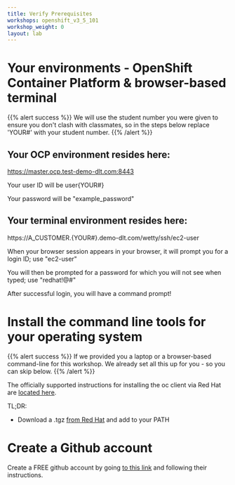 ```yaml
---
title: Verify Prerequisites
workshops: openshift_v3_5_101
workshop_weight: 0
layout: lab
---
```


# Your environments - OpenShift Container Platform & browser-based terminal

{{% alert success %}}
We will use the student number you were given to ensure you don't clash with classmates, so in the steps below replace 'YOUR#' with your student number.
{{% /alert %}}

## Your OCP environment resides here:

https://master.ocp.test-demo-dlt.com:8443

Your user ID will be user{YOUR#} 

Your password will be "example_password"

## Your terminal environment resides here:

https://A_CUSTOMER.{YOUR#}.demo-dlt.com/wetty/ssh/ec2-user

When your browser session appears in your browser, it will prompt you for a login ID; use "ec2-user"

You will then be prompted for a password for which you will not see when typed; use "redhat!@#"

After successful login, you will have a command prompt!

# Install the command line tools for your operating system

{{% alert success %}}
If we provided you a laptop or a browser-based command-line for this workshop.  We already set all this up for you - so you can skip below.
{{% /alert %}}

The officially supported instructions for installing the oc client via Red Hat are [located here][1].  

TL;DR:

* Download a .tgz [from Red Hat][5] and add to your PATH


# Create a Github account
Create a FREE github account by going [to this link][6] and following their instructions.


[1]: https://docs.openshift.com/enterprise/latest/cli_reference/get_started_cli.html
[2]: https://github.com/openshift/origin/releases
[3]: http://brew.sh/
[4]: http://git-scm.com/downloads
[5]: https://access.redhat.com/downloads/content/290
[6]: https://github.com/join?source=header-home
